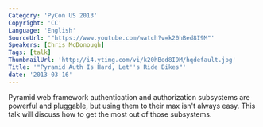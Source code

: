 ```yaml
---
Category: 'PyCon US 2013'
Copyright: 'CC'
Language: 'English'
SourceUrl: '"https://www.youtube.com/watch?v=k20hBed8I9M"'
Speakers: [Chris McDonough]
Tags: [talk]
ThumbnailUrl: 'http://i4.ytimg.com/vi/k20hBed8I9M/hqdefault.jpg'
Title: '"Pyramid Auth Is Hard, Let''s Ride Bikes"'
date: '2013-03-16'
---
```

Pyramid web framework authentication and authorization subsystems are powerful and pluggable, but using them to their max isn't always easy.  This talk will discuss how to get the most out of those subsystems.
